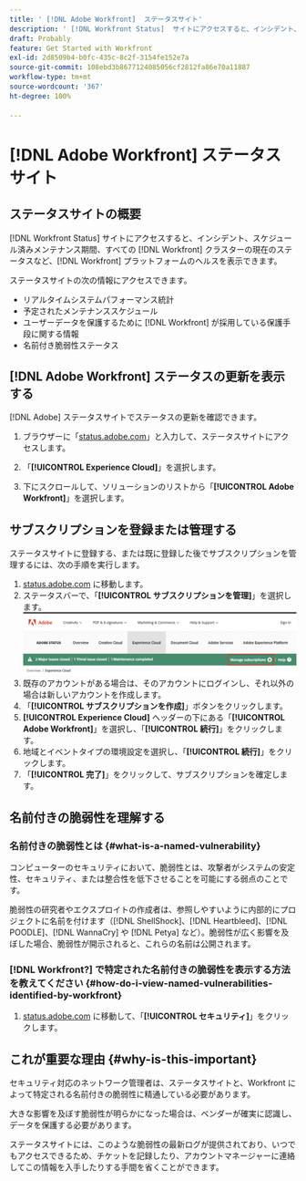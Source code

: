 ```yaml
---
title: ' [!DNL Adobe Workfront]  ステータスサイト'
description: ' [!DNL Workfront Status]  サイトにアクセスすると、インシデント、スケジュール済みメンテナンス期間、すべての  [!DNL Workfront]  クラスターの現在のステータスなど、 [!DNL Workfront]  プラットフォームのヘルスを表示できます。'
draft: Probably
feature: Get Started with Workfront
exl-id: 2d8509b4-b0fc-435c-8c2f-3154fe152e7a
source-git-commit: 108ebd3b8677124085056cf2812fa86e70a11887
workflow-type: tm+mt
source-wordcount: '367'
ht-degree: 100%

---
```


# [!DNL Adobe Workfront] ステータスサイト

<!-- Audited: 1/2024 -->

## ステータスサイトの概要

[!DNL Workfront Status] サイトにアクセスすると、インシデント、スケジュール済みメンテナンス期間、すべての [!DNL Workfront] クラスターの現在のステータスなど、[!DNL Workfront] プラットフォームのヘルスを表示できます。

ステータスサイトの次の情報にアクセスできます。

* リアルタイムシステムパフォーマンス統計
* 予定されたメンテナンススケジュール
* ユーザーデータを保護するために [!DNL Workfront] が採用している保護手段に関する情報
* 名前付き脆弱性ステータス

## [!DNL Adobe Workfront] ステータスの更新を表示する

[!DNL Adobe] ステータスサイトでステータスの更新を確認できます。

1. ブラウザーに「[status.adobe.com](https://status.adobe.com/ja/)」と入力して、ステータスサイトにアクセスします。

1. 「**[!UICONTROL Experience Cloud]**」を選択します。
1. 下にスクロールして、ソリューションのリストから「**[!UICONTROL Adobe Workfront]**」を選択します。

## サブスクリプションを登録または管理する

ステータスサイトに登録する、または既に登録した後でサブスクリプションを管理するには、次の手順を実行します。

1. [status.adobe.com](https://status.adobe.com/ja/) に移動します。
1. ステータスバーで、「**[!UICONTROL サブスクリプションを管理]**」を選択します。
   ![](assets/manage-subs.png)
1. 既存のアカウントがある場合は、そのアカウントにログインし、それ以外の場合は新しいアカウントを作成します。
1. 「**[!UICONTROL サブスクリプションを作成]**」ボタンをクリックします。
1. **[!UICONTROL Experience Cloud]** ヘッダーの下にある「**[!UICONTROL Adobe Workfront]**」を選択し、「**[!UICONTROL 続行]**」をクリックします。
1. 地域とイベントタイプの環境設定を選択し、「**[!UICONTROL 続行]**」をクリックします。
1. 「**[!UICONTROL 完了]**」をクリックして、サブスクリプションを確定します。

## 名前付きの脆弱性を理解する

### 名前付きの脆弱性とは {#what-is-a-named-vulnerability}

コンピューターのセキュリティにおいて、脆弱性とは、攻撃者がシステムの安定性、セキュリティ、または整合性を低下させることを可能にする弱点のことです。

脆弱性の研究者やエクスプロイトの作成者は、参照しやすいように内部的にプロジェクトに名前を付けます（[!DNL ShellShock]、[!DNL Heartbleed]、[!DNL POODLE]、[!DNL WannaCry] や [!DNL Petya] など）。脆弱性が広く影響を及ぼした場合、脆弱性が開示されると、これらの名前は公開されます。

### [!DNL Workfront?] で特定された名前付きの脆弱性を表示する方法を教えてください {#how-do-i-view-named-vulnerabilities-identified-by-workfront}

1. [status.adobe.com](https://status.adobe.com/ja/) に移動して、「**[!UICONTROL セキュリティ]**」をクリックします。

## これが重要な理由 {#why-is-this-important}

セキュリティ対応のネットワーク管理者は、ステータスサイトと、Workfront によって特定される名前付きの脆弱性に精通している必要があります。

大きな影響を及ぼす脆弱性が明らかになった場合は、ベンダーが確実に認識し、データを保護する必要があります。

ステータスサイトには、このような脆弱性の最新ログが提供されており、いつでもアクセスできるため、チケットを記録したり、アカウントマネージャーに連絡してこの情報を入手したりする手間を省くことができます。
